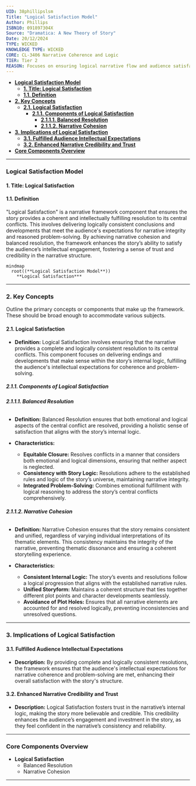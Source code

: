 ```yaml
---
UID: 38phillipslsm
Title: "Logical Satisfaction Model"
Author: Phillips
ISBN10: 091897304X
Source: "Dramatica: A New Theory of Story"
Date: 20/12/2024
TYPE: WICKED
KNOWLEDGE TYPE: WICKED
CORE: CL-3406 Narrative Coherence and Logic
TIER: Tier 2
REASON: Focuses on ensuring logical narrative flow and audience satisfaction.
---
```


- [**Logical Satisfaction Model**](#logical-satisfaction-model)
  - [**1. Title: Logical Satisfaction**](#1-title-logical-satisfaction)
  - [**1.1. Definition**](#11-definition)
- [**2. Key Concepts**](#2-key-concepts)
  - [**2.1. Logical Satisfaction**](#21-logical-satisfaction)
    - [**2.1.1. Components of Logical Satisfaction**](#211-components-of-logical-satisfaction)
      - [**2.1.1.1. Balanced Resolution**](#2111-balanced-resolution)
      - [**2.1.1.2. Narrative Cohesion**](#2112-narrative-cohesion)
- [**3. Implications of Logical Satisfaction**](#3-implications-of-logical-satisfaction)
  - [**3.1. Fulfilled Audience Intellectual Expectations**](#31-fulfilled-audience-intellectual-expectations)
  - [**3.2. Enhanced Narrative Credibility and Trust**](#32-enhanced-narrative-credibility-and-trust)
- [**Core Components Overview**](#core-components-overview)

---

### **Logical Satisfaction Model**

#### **1. Title: Logical Satisfaction**

#### **1.1. Definition**

"Logical Satisfaction" is a narrative framework component that ensures the story provides a coherent and intellectually fulfilling resolution to its central conflicts. This involves delivering logically consistent conclusions and developments that meet the audience's expectations for narrative integrity and reasoned problem-solving. By achieving narrative cohesion and balanced resolution, the framework enhances the story’s ability to satisfy the audience’s intellectual engagement, fostering a sense of trust and credibility in the narrative structure.

```mermaid
mindmap
  root((**Logical Satisfaction Model**))
    **Logical Satisfaction***
```

---

### **2. Key Concepts**

Outline the primary concepts or components that make up the framework. These should be broad enough to accommodate various subjects.

#### **2.1. Logical Satisfaction**

- **Definition:**
  Logical Satisfaction involves ensuring that the narrative provides a complete and logically consistent resolution to its central conflicts. This component focuses on delivering endings and developments that make sense within the story’s internal logic, fulfilling the audience's intellectual expectations for coherence and problem-solving.

##### **2.1.1. Components of Logical Satisfaction**

###### **2.1.1.1. Balanced Resolution**

- **Definition:**
  Balanced Resolution ensures that both emotional and logical aspects of the central conflict are resolved, providing a holistic sense of satisfaction that aligns with the story’s internal logic.

- **Characteristics:**
  - **Equitable Closure:** Resolves conflicts in a manner that considers both emotional and logical dimensions, ensuring that neither aspect is neglected.
  - **Consistency with Story Logic:** Resolutions adhere to the established rules and logic of the story’s universe, maintaining narrative integrity.
  - **Integrated Problem-Solving:** Combines emotional fulfillment with logical reasoning to address the story’s central conflicts comprehensively.

###### **2.1.1.2. Narrative Cohesion**

- **Definition:**
  Narrative Cohesion ensures that the story remains consistent and unified, regardless of varying individual interpretations of its thematic elements. This consistency maintains the integrity of the narrative, preventing thematic dissonance and ensuring a coherent storytelling experience.

- **Characteristics:**
  - **Consistent Internal Logic:** The story’s events and resolutions follow a logical progression that aligns with the established narrative rules.
  - **Unified Storyform:** Maintains a coherent structure that ties together different plot points and character developments seamlessly.
  - **Avoidance of Plot Holes:** Ensures that all narrative elements are accounted for and resolved logically, preventing inconsistencies and unresolved questions.

---

### **3. Implications of Logical Satisfaction**

#### **3.1. Fulfilled Audience Intellectual Expectations**

- **Description:**
  By providing complete and logically consistent resolutions, the framework ensures that the audience's intellectual expectations for narrative coherence and problem-solving are met, enhancing their overall satisfaction with the story's structure.

#### **3.2. Enhanced Narrative Credibility and Trust**

- **Description:**
  Logical Satisfaction fosters trust in the narrative’s internal logic, making the story more believable and credible. This credibility enhances the audience’s engagement and investment in the story, as they feel confident in the narrative’s consistency and reliability.

---

### **Core Components Overview**

- **Logical Satisfaction**
  - Balanced Resolution
  - Narrative Cohesion

---
